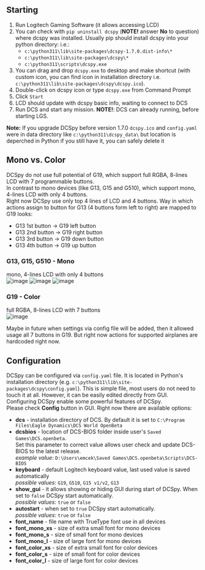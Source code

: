 ## Starting
1. Run Logitech Gaming Software (it allows accessing LCD)
2. You can check with `pip uninstall dcspy` (**NOTE!** answer **No** to question) where dcspy was installed. Usually pip should install dcspy into your python directory: i.e.:
   * `c:\python311\lib\site-packages\dcspy-1.7.0.dist-info\*`
   * `c:\python311\lib\site-packages\dcspy\*`
   * `c:\python311\scripts\dcspy.exe`
3. You can drag and drop `dcspy.exe` to desktop and make shortcut (with custom icon, you can find icon in installation directory i.e. `c:\python311\lib\site-packages\dcspy\dcspy.ico`).
4. Double-click on dcspy icon or type `dcspy.exe` from Command Prompt
5. Click `Start`
6. LCD should update with dcspy basic info, waiting to connect to DCS 
7. Run DCS and start any mission. **NOTE!**: DCS can already running, before starting LGS.

**Note:** If you upgrade DCSpy before version 1.7.0 `dcspy.ico` and `config.yaml` were in data directory like `c:\python311\dcspy_data\` but location is deperched in Python if you still have it, you can safely delete it

## Mono vs. Color
DCSpy do not use full potential of G19, which support full RGBA, 8-lines LCD with 7 programmable buttons.  
In contrast to mono devices (like G13, G15 and G510), which support mono, 4-lines LCD with only 4 buttons.  
Right now DCSpy use only top 4 lines of LCD and 4 buttons. 
Way in which actions assign to button for G13 (4 buttons form left to right) are mapped to G19 looks:  
* G13 1st button -> G19 left button
* G13 2nd button -> G19 right button
* G13 3rd button -> G19 down button
* G13 4th button -> G19 up button

### G13, G15, G510 - Mono
mono, 4-lines LCD with only 4 buttons  
![image](https://user-images.githubusercontent.com/475312/174407168-7db23a3f-3493-4a35-b898-ebb3a3ff839f.png)
![image](https://user-images.githubusercontent.com/475312/174407442-ed9c7d85-057d-4572-8316-3578721e4dab.png)
![image](https://user-images.githubusercontent.com/475312/174407530-b010691c-0895-4786-ad4e-8f98deeebb02.png)
### G19 - Color
full RGBA, 8-lines LCD with 7 buttons  
![image](https://user-images.githubusercontent.com/475312/174407299-d07e7ba5-d837-4af4-884a-7e20a48d676a.png)

Maybe in future when settings via config file will be added, then it allowed usage all 7 buttons in G19. But right now 
actions for supported airplanes are hardcoded right now.

## Configuration
DCSpy can be configured via `config.yaml` file. It is located in Python's installation directory (e.g. `c:\python311\lib\site-packages\dcspy\config.yaml`). 
This is simple file, most users do not need to touch it at all. However, it can be easily edited directly from GUI. Configuring DCSpy enable some powerful features of DCSpy.  
Please check **Config** button in GUI. Right now there are available options:  
* **dcs** - installation directory of DCS. By default it is set to `C:\Program Files\Eagle Dynamics\DCS World OpenBeta`
* **dcsbios** - location of DCS-BIOS folder inside user's `Saved Games\DCS.openbeta`.  
  Set this parameter to correct value allows user check and update DCS-BIOS to the latest release.  
  *example value*: `D:\Users\emcek\Saved Games\DCS.openbeta\Scripts\DCS-BIOS`
* **keyboard** - default Logitech keyboard value, last used value is saved automatically  
  *possible values*: `G19`, `G510`, `G15 v1/v2`, `G13`
* **show_gui** - it allows showing or hiding GUI during start of DCSpy. When set to `false` DCSpy start automatically.  
  *possible values*: `true` or `false`
* **autostart** - when set to `true` DCSpy start automatically.  
  *possible values*: `true` or `false`
* **font_name** - file name with TrueType font use in all devices
* **font_mono_xs** - size of extra small font for mono devices
* **font_mono_s** - size of small font for mono devices
* **font_mono_l** - size of large font for mono devices
* **font_color_xs** - size of extra small font for color devices
* **font_color_s** - size of small font for color devices
* **font_color_l** - size of large font for color devices

